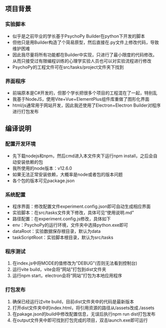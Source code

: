 
## 项目背景
### 实验脚本
- 似乎是之前毕业的学长基于PsychoPy Builder在python下开发的脚本
- 但他只是用Builder构造了个简易原型，然后直接在.py文件上修改代码，导致维护困难
- 因此我尽量将所有功能都在Builder中实现，只进行了最小限度的代码修改。从而只接受过有限编程训练的心理学实验人员也可以对实验流程进行修改
- PsychoPy的工程文件可在src/tasks/project文件夹下找到

### 界面程序
- 前端原本是C#开发的，但那个学长把很多个项目的工程混在了一起，特别乱
- 我基于NodeJS，使用Vite+Vue+ElementPlus组件库重做了图形化界面
- html/js通常用于网站开发，因此我还使用了Electron+Electron Builder对程序进行打包发布


## 编译说明
### 配置开发环境
- 先下载nodejs和npm，然后cmd进入本文件夹下运行npm install，之后会自动安装依赖的包
- 我所使用的node版本：v12.6.0
- 如果无法正常安装依赖，大概率是node或者包的版本问题
- 各个包的版本可见package.json

### 系统配置
- 程序界面：修改配置文件experiment.config.json即可自动生成相应界面
- 实验脚本：在src/tasks文件夹下修改，具体可见“使用说明.md”
- 路径配置：在experiment.config.js修改，具体如下
- env：PsychoPy的运行环境，文件夹中选择python.exe即可
- dataRoot：实验数据保存根目录，默认为data
- taskScriptRoot：实验脚本根目录，默认为src/tasks

### 程序测试
1. 在index.js中将MODE的值修改为"DEBUG"(否则无法看到控制台)
2. 运行vite build，vite会将“网站”打包到dist文件夹
3. 运行npm start，electron会将“网站”打包为本地应用程序

### 打包发布
1. 确保已经运行过vite build，目前dist文件夹中的代码是最新版本
2. 打开dist文件夹中的index.html，将引用资源的路径从/assets改成./assets
3. 在pakage.json的build中修改配置信息，无误后执行npm run dist打包发布
4. 在output文件夹中即可找到打包完成的项目，双击launch.exe即可运行

